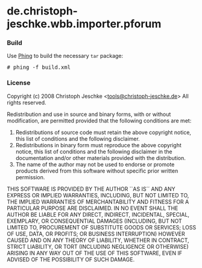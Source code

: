 de.christoph-jeschke.wbb.importer.pforum
========================================

### Build
Use [Phing](http://phing.info/ "Phing Project") to build the necessary `tar` package:
<pre>
# phing -f build.xml
</pre>

### License
Copyright (c) 2008 Christoph Jeschke <[tools@christoph-jeschke.de](mailto:tools@christoph-jeschke.de)>
All rights reserved.

Redistribution and use in source and binary forms, with or without
modification, are permitted provided that the following conditions
are met:

1. Redistributions of source code must retain the above copyright
   notice, this list of conditions and the following disclaimer.
2. Redistributions in binary form must reproduce the above copyright
   notice, this list of conditions and the following disclaimer in the
   documentation and/or other materials provided with the distribution.
3. The name of the author may not be used to endorse or promote products
   derived from this software without specific prior written permission.
 
THIS SOFTWARE IS PROVIDED BY THE AUTHOR ``AS IS´´ AND ANY EXPRESS OR
IMPLIED WARRANTIES, INCLUDING, BUT NOT LIMITED TO, THE IMPLIED WARRANTIES
OF MERCHANTABILITY AND FITNESS FOR A PARTICULAR PURPOSE ARE DISCLAIMED.
IN NO EVENT SHALL THE AUTHOR BE LIABLE FOR ANY DIRECT, INDIRECT,
INCIDENTAL, SPECIAL, EXEMPLARY, OR CONSEQUENTIAL DAMAGES (INCLUDING, BUT
NOT LIMITED TO, PROCUREMENT OF SUBSTITUTE GOODS OR SERVICES; LOSS OF USE,
DATA, OR PROFITS; OR BUSINESS INTERRUPTION) HOWEVER CAUSED AND ON ANY
THEORY OF LIABILITY, WHETHER IN CONTRACT, STRICT LIABILITY, OR TORT
(INCLUDING NEGLIGENCE OR OTHERWISE) ARISING IN ANY WAY OUT OF THE USE OF
THIS SOFTWARE, EVEN IF ADVISED OF THE POSSIBILITY OF SUCH DAMAGE.

